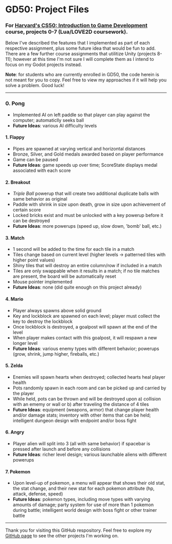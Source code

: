 # GD50: Project Files
### For [Harvard's CS50: Introduction to Game Development](https://cs50.harvard.edu/games/2018/) course, projects 0-7 (Lua/LOVE2D coursework).

Below I've described the features that I implemented as part of each respective assignment, plus some future idea that would be fun to add. There are a few further course assignments that utilitize Unity (projects 8-11); however at this time I'm not sure I will complete them as I intend to focus on my Godot projects instead.

**Note**: for students who are currently enrolled in GD50, the code herein is not meant for you to copy. Feel free to view my approaches if it will help you solve a problem. Good luck!

___

### 0. Pong
* Implemented AI on left paddle so that player can play against the computer; automaticlly seeks ball
* **Future Ideas**: various AI difficulty levels


#### 1. Flappy
* Pipes are spawned at varying vertical and horizontal distances
* Bronze, Silver, and Gold medals awarded based on player performance
* Game can be paused
* **Future Ideas**: game speeds up over time; ScoreState displays medal associated with each score


#### 2. Breakout
* *Triple Ball* powerup that will create two additional duplicate balls with same behavior as original
* Paddle with shrink in size upon death, grow in size upon achievement of certain score
* Locked bricks exist and must be unlocked with a key powerup before it can be destroyed
* **Future Ideas**: more powerups (speed up, slow down, 'bomb' ball, etc.)


#### 3. Match
* 1 second will be added to the time for each tile in a match
* Tiles change based on current level (higher levels -> patterned tiles with higher point values)
* Shiny tiles that will destroy an entire column/row if included in a match
* Tiles are only swappable when it results in a match; if no tile matches are present, the board will be automatically reset
* Mouse pointer implemented
* **Future Ideas**: none (did quite enough on this project already)


#### 4. Mario
* Player always spawns above solid ground
* Key and lockblock are spawned on each level; player must collect the key to destroy the lockblock
* Once lockblock is destroyed, a goalpost will spawn at the end of the level
* When player makes contact with this goalpost, it will respawn a new longer level
* **Future Ideas**: various enemy types with different behavior; powerups (grow, shrink, jump higher, fireballs, etc.)


#### 5. Zelda
* Enemies will spawn hearts when destroyed; collected hearts heal player health
* Pots randomly spawn in each room and can be picked up and carried by the player
* While held, pots can be thrown and will be destroyed upon a) collision with an ememy or wall or b) after traveling the distance of 4 tiles
* **Future Ideas**: equipment (weapons, armor) that change player health and/or damage stats; inventory with other items that can be held; intelligent dungeon design with endpoint and/or boss fight


#### 6. Angry
* Player alien will split into 3 (all with same behavior) if spacebar is pressed after launch and before any collisions 
* **Future Ideas**: richer level design; various launchable aliens with different powerups

#### 7. Pokemon
* Upon level-up of pokemon, a menu will appear that shows their old stat, the stat change, and their new stat for each pokemon attribute (hp, attack, defense, speed)
* **Future Ideas**: pokemon types, including move types with varying amounts of damage; party system for use of more than 1 pokemon during battle; intelligent world design with boss fight or other trainer battle

____

Thank you for visiting this GitHub respository. Feel free to explore my [GitHub page](https://www.github.com/klundern) to see the other projects I'm working on.